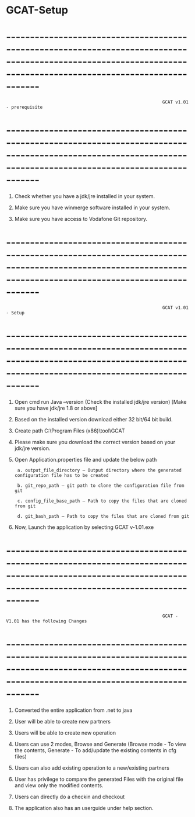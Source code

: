 # GCAT-Setup

# ---------------------------------------------------------------------------------------------------------------------------------------------------------------
																GCAT v1.01 - prerequisite
# ---------------------------------------------------------------------------------------------------------------------------------------------------------------

1. Check whether you have a jdk/jre installed in your system.

2. Make sure you have winmerge software installed in your system.

3. Make sure you have access to Vodafone Git repository.

# ---------------------------------------------------------------------------------------------------------------------------------------------------------------
																GCAT v1.01 - Setup
# ---------------------------------------------------------------------------------------------------------------------------------------------------------------

1. Open cmd run Java –version (Check the installed jdk/jre version) [Make sure you have jdk/jre 1.8 or above]

2. Based on the installed version download either 32 bit/64 bit build.

3. Create path C:\Program Files (x86)\tool\GCAT

4. Please make sure you download the correct version based on your jdk/jre version.

5. Open Application.properties file and update the below path

		a. output_file_directory – Output directory where the generated configuration file has to be created

		b. git_repo_path – git path to clone the configuration file from git

		c. config_file_base_path – Path to copy the files that are cloned from git

		d. git_bash_path – Path to copy the files that are cloned from git
	
6. Now, Launch the application by selecting GCAT v-1.01.exe

# ---------------------------------------------------------------------------------------------------------------------------------------------------------------
																GCAT - V1.01 has the following Changes
# ---------------------------------------------------------------------------------------------------------------------------------------------------------------

1. Converted the entire application from .net to java

2. User will be able to create new partners

3. Users will be able to create new operation

4. Users can use 2 modes, Browse and Generate (Browse mode - To view the contents, Generate - To add/update the existing contents in cfg files)

5. Users can also add existing operation to a new/existing partners

6. User has privilege to compare the generated Files with the original file and view only the modified contents.

7. Users can directly do a checkin and checkout

8. The application also has an userguide under help section.